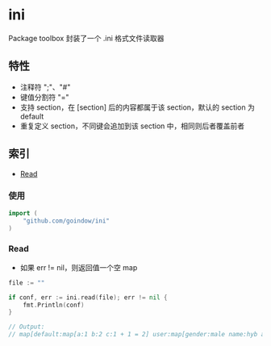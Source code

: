 # ini
Package toolbox 封装了一个 .ini 格式文件读取器

## 特性
- 注释符 ";"、"#"
- 键值分割符 "="
- 支持 section，在 [section] 后的内容都属于该 section，默认的 section 为 default
- 重复定义 section，不同键会追加到该 section 中，相同则后者覆盖前者

## 索引
- [Read](#Read)

### 使用
```go
import (
	"github.com/goindow/ini"
)
```

### Read
- 如果 err != nil，则返回值一个空 map
```go
file := ""

if conf, err := ini.read(file); err != nil {
	fmt.Println(conf)
}

// Output:
// map[default:map[a:1 b:2 c:1 + 1 = 2] user:map[gender:male name:hyb age:99] profile:map[email:76788424@qq.com github:github.com/goindow]]
```